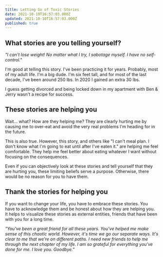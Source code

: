 ```yaml
---
title: Letting Go of Toxic Stories
date: 2021-10-10T16:57:03.000Z
updated: 2021-10-10T16:57:03.000Z
published: true
---
```


## What stories are you telling yourself?

*"I can't lose weight! No matter what I try, I sabotage myself. I have no self-control."*

I'm good at telling this story. I've been practicing it for years. Probably, most of my adult life. I'm a big dude. I'm six feet tall, and for most of the last decade, I've been around 250 lbs. In 2020 I gained an extra 30 lbs. 

I guess getting divorced and being locked down in my apartment with Ben & Jerry wasn't a recipe for success.

## These stories are helping you

Wait... what? How are they helping me? They are clearly hurting me by causing me to over-eat and avoid the very real problems I'm heading for in the future.

This is also true. However, this story, and others like "I can't meal plan. I don't know what I'm going to eat until after I've eaten it." are helping me feel comfortable. They help me feel better about eating whatever I want without focusing on the consequences.

Even if you can objectively look at these stories and tell yourself that they are hurting you, these limiting beliefs serve a purpose. Otherwise, there would be no reason for you to have them.

## Thank the stories for helping you

If you want to change your life, you have to embrace these stories. You have to acknowledge them and be honest about how they are helping you. It helps to visualize these stories as external entities, friends that have been with you for a long time.

*"You've been a great friend for all these years. You've helped me make sense of this chaotic world. However, it's time we go our separate ways. It's clear to me that we're on different paths. I need new friends to help me through the next chapter of my life. I am so grateful for everything you've done for me. I love you. Goodbye."*

